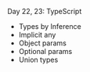 Day 22, 23: TypeScript

- Types by Inference
- Implicit any
- Object params
- Optional params
- Union types